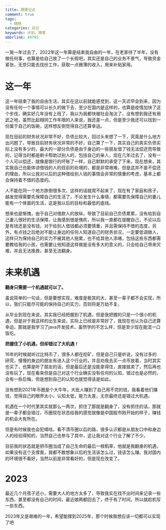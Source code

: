 ```yaml
---
title: 随便记点
comment: true
tags:
  - 随想
categories: 日记
keywords: 计划，随笔
abbrlink: 49795
---
```


一晃一年过去了，2022年这一年算是结束我自由的一年，在老家待了半年，没有做任何事，也算是给自己放了一个长假吧，其实还是自己的业务不景气，导致资金紧张，无奈只能去找份工作，获取一点微薄的收入，用来补贴家用。
<!--more-->

# 这一年

这一年结束了我的自由生活，其实在这以前就能感觉到，这一天迟早会到来，因为没有任何一个事情可以长久的做下去，至少在国内是这样的，也算是疫情加快了这个步伐，确实好几年没有上班了，我以为我都快被社会淘汰了，没有想到我还有用武之地，虽然比起相同工作年限的人来说，我还差一点，但是至少我还可以找到一份属于自己的饭碗，这样想反倒觉得自己还算幸运。

现在目前的财务状况非常不好，负债比较大，回过头来想了一下，究竟是什么地方出问题了，导致目前财务状况非常的不好，自己算了一下，其实自己的真实负债实际上没有多少的，最大的一部分负债是由于身边的一些朋友借了钱无法偿还而导致的，记得当时都是刷卡帮助过别人的，包括自己的亲人，现在几年过去了，没有一个人可以偿还，就像是银行的坏账了一样，自己默默的承受了下来，现在想来，其实我自己也能体谅借钱的人的目前的处境的，都是非常艰难，但是这并不是不偿还的理由，所以让我对以后的这种借给别人钱的事情会非常的慎重的考虑，基本上都会保持着不借的态度的。

人不能在同一个地方跌倒很多次，这样的话就爬不起来了，现在有了家庭和孩子，越发觉得需要先保障自己的生活了，不论发生什么事情，都需要先保障自己的妻儿能有一个体面的生活，这是我以后的目标和最低的底线。

想来也是惭愧，由于自己对借款人的放纵，导致了目前自己负债累累，没有给到自己妻儿很好的生活保障，让我感到很是愧疚，所以我一直都在提醒自己，不论以后是有钱还是没有钱，对于给别人借钱都必须要慎重，并且需保持不借的态度，另外，有点钱之后绝对不能让身边的任何人知道自己的财务状况，一定要低调做人，这样只为保持自己的实力不被其他人拖累，也不给其他人添堵，包括这些东西都需要教给我的小孩，也需要让他知道这样做是没有多大的意义的，只会给自己带来灾难，并且无法挽救，甚至无法翻身。

# 未来机遇

**翻身只需要一个机遇就可以了。**

虽说简单的一句话，但是要想实现，难度是极其的大，甚至一辈子都不会实现，所以，我们只能尽可能的保持自己的实力，否则将是万劫不复。

从毕业到现在来说，其实我已经把握到了机遇，但是我把握的只是一个很小的机遇，但是对于我这样的出生来说，实际上已经是非常好了，我现在也认为自己还算幸运，那就是我学习了java开发技术，虽然学的不怎么样，但是至少现在能混一口饭吃。

**把握住了小机遇，但却错过了大机遇！**

16年的时候就听过比特币了，很多人都在挖矿，但是自己只是听说，没有过多的研究，慢慢的身边的朋友有进入这个行业的，并且劝我去买一点币放着，当时其实也买了，也算是听了朋友的话，但是最后还是没能拿得住，直接就卖了，然后再也没有玩了，现在看来但是自己对这个行业确实没有任何的认知，错过也是必然的，会有一些后悔，但是想到自己的认知也就觉得该是如此。

没有想到2021年币圈是个大牛年，大批人赚到了自己用不完的钱，我看着他们赚钱，觉得自己的眼界太小，认知太低，能力太差，无奈最终还是错过大机遇。

机遇在一个时代里其实就那么一两次，抓住了那就是翻身了，没有抓住的话，那就是一辈子都会错过，币圈现在状态给我的感觉就像是中国股市刚开始的样子，赚钱的机会大有所在。

但是有时候我也会犯嘀咕，看不清币圈以后的路，很多认识都是从朋友口中和身边人的经验得知的，当然自己也参与了其中，这让我对这个行业了解了不少。

目前我的状态就是把币圈当成了自己生命的最后一根稻草，他就是我翻身的机遇，如果没有这个支撑我，我都不敢想象以后的生活该怎么过，钱该怎么赚。我对国内的环境很不看好，当然以前是非常看好的，但是现在改变了。

# 2023

最近几个月孩子还小，需要大人的地方太多了，导致我实在找不出时间来记录一些东西，甚至都没有自己的时间，最近娘两都回去了，终于有了时间，所以就趁机写一些东西。

2023年又是艰难的一年，希望能撑到2025年，那个时候我想应该一切都可以实现了吧
